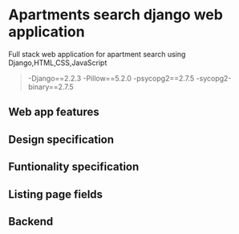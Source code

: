 # Apartments search django web application

Full stack web application for apartment search using Django,HTML,CSS,JavaScript 

> -Django==2.2.3
-Pillow==5.2.0
-psycopg2==2.7.5
-sycopg2-binary==2.7.5

## Web app features

## Design specification

## Funtionality specification

## Listing page fields

## Backend
